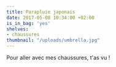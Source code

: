 ```yaml
---
title: Parapluie japonais
date: 2017-05-08 10:34:00 +02:00
is_in_bag: 'yes'
shelves:
- chaussures
thumbnail: "/uploads/umbrella.jpg"
---
```


Pour aller avec mes chaussures, t'as vu !
